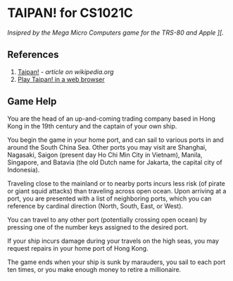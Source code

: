 TAIPAN! for CS1021C
===================
_Insipred by the Mega Micro Computers game for the TRS-80 and Apple ][._

References
----------
1. [Taipan!](http://en.m.wikipedia.org/wiki/Taipan!) - _article on wikipedia.org_
2. [Play Taipan! in a web browser](http://www.taipangame.com/]r)

Game Help
---------
You are the head of an up-and-coming trading company based in Hong Kong
in the 19th century and the captain of your own ship.

You begin the game in your home port, and can sail to various ports in
and around the South China Sea. Other ports you may visit are Shanghai,
Nagasaki, Saigon (present day Ho Chi Min City in Vietnam), Manila,
Singapore, and Batavia (the old Dutch name for Jakarta, the capital
city of Indonesia).

Traveling close to the mainland or to nearby ports incurs less risk
(of pirate or giant squid attacks) than traveling across open ocean.
Upon arriving at a port, you are presented with a list of neighboring
ports, which you can reference by cardinal direction (North, South,
East, or West).

You can travel to any other port (potentially crossing open ocean) by
pressing one of the number keys assigned to the desired port.

If your ship incurs damage during your travels on the high seas, you
may request repairs in your home port of Hong Kong.

The game ends when your ship is sunk by marauders, you sail to each
port ten times, or you make enough money to retire a millionaire.

